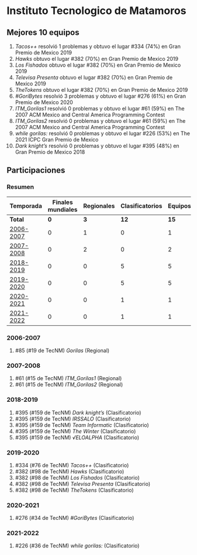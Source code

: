 ---
---

# Instituto Tecnologico de Matamoros

## Mejores 10 equipos

1. _Tacos++_ resolvió 1 problemas y obtuvo el lugar #334 (74%) en Gran Premio de Mexico 2019
1. _Hawks_ obtuvo el lugar #382 (70%) en Gran Premio de Mexico 2019
1. _Los Fishados_ obtuvo el lugar #382 (70%) en Gran Premio de Mexico 2019
1. _Televisa Presenta_ obtuvo el lugar #382 (70%) en Gran Premio de Mexico 2019
1. _TheTokens_ obtuvo el lugar #382 (70%) en Gran Premio de Mexico 2019
1. _#GoriBytes_ resolvió 3 problemas y obtuvo el lugar #276 (61%) en Gran Premio de Mexico 2020
1. _ITM_Gorilas1_ resolvió 0 problemas y obtuvo el lugar #61 (59%) en The 2007 ACM Mexico and Central America Programming Contest
1. _ITM_Gorilas2_ resolvió 0 problemas y obtuvo el lugar #61 (59%) en The 2007 ACM Mexico and Central America Programming Contest
1. _while gorilas:_ resolvió 0 problemas y obtuvo el lugar #226 (53%) en The 2021 ICPC Gran Premio de Mexico
1. _Dark knight’s_ resolvió 0 problemas y obtuvo el lugar #395 (48%) en Gran Premio de Mexico 2018

## Participaciones

### Resumen

| Temporada | Finales mundiales | Regionales | Clasificatorios | Equipos |
| --- | --- | --- | --- | --- |
| **Total** | **0** | **3** | **12** | **15** |
| [2006-2007](#2006-2007) | 0 | 1 | 0 | 1 |
| [2007-2008](#2007-2008) | 0 | 2 | 0 | 2 |
| [2018-2019](#2018-2019) | 0 | 0 | 5 | 5 |
| [2019-2020](#2019-2020) | 0 | 0 | 5 | 5 |
| [2020-2021](#2020-2021) | 0 | 0 | 1 | 1 |
| [2021-2022](#2021-2022) | 0 | 0 | 1 | 1 |

### 2006-2007

1. #85 (#19 de TecNM) _Gorilas_ (Regional)

### 2007-2008

1. #61 (#15 de TecNM) _ITM_Gorilas1_ (Regional)
1. #61 (#15 de TecNM) _ITM_Gorilas2_ (Regional)

### 2018-2019

1. #395 (#159 de TecNM) _Dark knight’s_ (Clasificatorio)
1. #395 (#159 de TecNM) _IRSSALO_ (Clasificatorio)
1. #395 (#159 de TecNM) _Team Informatic_ (Clasificatorio)
1. #395 (#159 de TecNM) _The Winter_ (Clasificatorio)
1. #395 (#159 de TecNM) _√ELOALPHA_ (Clasificatorio)

### 2019-2020

1. #334 (#76 de TecNM) _Tacos++_ (Clasificatorio)
1. #382 (#98 de TecNM) _Hawks_ (Clasificatorio)
1. #382 (#98 de TecNM) _Los Fishados_ (Clasificatorio)
1. #382 (#98 de TecNM) _Televisa Presenta_ (Clasificatorio)
1. #382 (#98 de TecNM) _TheTokens_ (Clasificatorio)

### 2020-2021

1. #276 (#34 de TecNM) _#GoriBytes_ (Clasificatorio)

### 2021-2022

1. #226 (#36 de TecNM) _while gorilas:_ (Clasificatorio)



